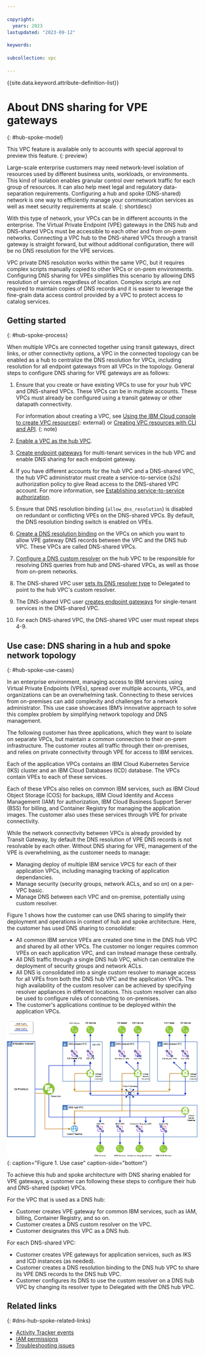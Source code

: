 ```yaml
---

copyright:
  years: 2023
lastupdated: "2023-09-12"

keywords:

subcollection: vpc

---
```


{{site.data.keyword.attribute-definition-list}}

# About DNS sharing for VPE gateways
{: #hub-spoke-model}

This VPC feature is available only to accounts with special approval to preview this feature.
{: preview}

Large-scale enterprise customers may need network-level isolation of resources used by different business units, workloads, or environments. This kind of isolation enables granular control over network traffic for each group of resources. It can also help meet legal and regulatory data-separation requirements. Configuring a hub and spoke (DNS-shared) network is one way to efficiently manage your communication services as well as meet security requirements at scale.
{: shortdesc}

With this type of network, your VPCs can be in different accounts in the enterprise. The Virtual Private Endpoint (VPE) gateways in the DNS hub and DNS-shared VPCs must be accessible to each other and from on-prem networks. Connecting a VPC hub to the DNS-shared VPCs through a transit gateway is straight forward, but without additional configuration, there will be no DNS resolution for the VPE services.

VPC private DNS resolution works within the same VPC, but it requires complex scripts manually copied to other VPCs or on-prem environments. Configuring DNS sharing for VPEs simplifies this scenario by allowing DNS resolution of services regardless of location. Complex scripts are not required to maintain copies of DNS records and it is easier to leverage the fine-grain data access control provided by a VPC to protect access to catalog services.

## Getting started
{: #hub-spoke-process}

When multiple VPCs are connected together using transit gateways, direct links, or other connectivity options, a VPC in the connected topology can be enabled as a hub to centralize the DNS resolution for VPCs, including resolution for all endpoint gateways from all VPCs in the topology. General steps to configure DNS sharing for VPE gateways are as follows:

1. Ensure that you create or have existing VPCs to use for your hub VPC and DNS-shared VPCs. These VPCs can be in multiple accounts. These VPCs must already be configured using a transit gateway or other datapath connectivity.

   For information about creating a VPC, see [Using the IBM Cloud console to create VPC resources](/docs/vpc?topic=vpc-creating-a-vpc-using-the-ibm-cloud-console){: external} or [Creating VPC resources with CLI and API](/docs/vpc?topic=vpc-creating-vpc-resources-with-cli-and-api&interface=api).
{: note}

1. [Enable a VPC as the hub VPC](/docs/vpc?topic=vpc-hub-spoke-configure-hub).
1. [Create endpoint gateways](/docs/vpc?topic=vpc-ordering-endpoint-gateway) for multi-tenant services in the hub VPC and enable DNS sharing for each endpoint gateway.
1. If you have different accounts for the hub VPC and a DNS-shared VPC, the hub VPC administrator must create a service-to-service (s2s) authorization policy to give Read access to the DNS-shared VPC account. For more information, see [Establishing service-to-service authorization](/docs/vpc?topic=vpc-hub-spoke-s2s-auth&interface=api).
1. Ensure that DNS resolution binding (`allow_dns_resolution`) is disabled on redundant or conflicting VPEs on the DNS-shared VPCs. By default, the DNS resolution binding switch is enabled on VPEs.
1. [Create a DNS resolution binding](/docs/vpc?topic=vpc-hub-spoke-resolution-bindings&interface=ui) on the VPCs on which you want to allow VPE gateway DNS records between the VPC and the DNS hub VPC. These VPCs are called DNS-shared VPCs.
1. [Configure a DNS custom resolver](/docs/dns-svcs?topic=dns-svcs-ui-create-cr) on the hub VPC to be responsible for resolving DNS queries from hub and DNS-shared VPCs, as well as those from on-prem networks.
1. The DNS-shared VPC user [sets its DNS resolver type](/docs/vpc?topic=vpc-hub-spoke-configure-dns-resolver&interface=ui) to Delegated to point to the hub VPC's custom resolver.
1. The DNS-shared VPC user [creates endpoint gateways](/docs/vpc?topic=vpc-ordering-endpoint-gateway) for single-tenant services in the DNS-shared VPC.
1. For each DNS-shared VPC, the DNS-shared VPC user must repeat steps 4-9.

## Use case: DNS sharing in a hub and spoke network topology
{: #hub-spoke-use-cases}

In an enterprise environment, managing access to IBM services using Virtual Private Endpoints (VPEs), spread over multiple accounts, VPCs, and organizations can be an overwhelming task. Connecting to these services from on-premises can add complexity and challenges for a network administrator. This use case showcases IBM’s innovative approach to solve this complex problem by simplifying network topology and DNS management.

The following customer has three applications, which they want to isolate on separate VPCs, but maintain a common connection to their on-prem infrastructure. The customer routes all traffic through their on-premises, and relies on private connectivity through VPE for access to IBM services.

Each of the application VPCs contains an IBM Cloud Kubernetes Service (IKS) cluster and an IBM Cloud Databases (ICD) database. The VPCs contain VPEs to each of these services.

Each of these VPCs also relies on common IBM services, such as IBM Cloud Object Storage (COS) for backups, IBM Cloud Identity and Access Management (IAM) for authorization, IBM Cloud Business Support Server (BSS) for billing, and Container Registry for managing the application images. The customer also uses these services through VPE for private connectivity.

While the network connectivity between VPCs is already provided by Transit Gateway, by default the DNS resolution of VPE DNS records is not resolvable by each other. Without DNS sharing for VPE, management of the VPE is overwhelming, as the customer needs to manage:

* Managing deploy of multiple IBM service VPCS for each of their application VPCs, including managing tracking of application dependancies.
* Manage security (security groups, network ACLs, and so on) on a per-VPC basic.
* Manage DNS between each VPC and on-premise, potentially using custom resolver.

Figure 1 shows how the customer can use DNS sharing to simplify their deployment and operations in context of hub and spoke architecture. Here, the customer has used DNS sharing to consolidate:

- All common IBM service VPEs are created one time in the DNS hub VPC and shared by all other VPCs. The customer no longer requires common VPEs on each application VPC, and can instead manage these centrally.
- All DNS traffic through a single DNS hub VPC, which can centralize the deployment of security groups and network ACLs.
- All DNS is consolidated into a single custom resolver to manage access for all VPEs from both the DNS hub VPC and the application VPCs. The high availability of the custom resolver can be achieved by specifying resolver appliances in different locations. This custom resolver can also be used to configure rules of connecting to on-premises.
- The customer's applications continue to be deployed within the application VPCs.

![hub-spoke-use-case](/images/hub-spoke-use-case1.png){: caption="Figure 1. Use case" caption-side="bottom"}

To achieve this hub and spoke architecture with DNS sharing enabled for VPE gateways, a customer can following these steps to configure their hub and DNS-shared (spoke) VPCs.

For the VPC that is used as a DNS hub:

* Customer creates VPE gateway for common IBM services, such as IAM, billing, Container Registry, and so on.
* Customer creates a DNS custom resolver on the VPC.
* Customer designates this VPC as a DNS hub.

For each DNS-shared VPC:

* Customer creates VPE gateways for application services, such as IKS and ICD instances (as needed).
* Customer creates a DNS resolution binding to the DNS hub VPC to share its VPE DNS records to the DNS hub VPC.
* Customer configures its DNS to use the custom resolver on a DNS hub VPC by changing its resolver type to Delegated with the DNS hub VPC.

## Related links
{: #dns-hub-spoke-related-links}

* [Activity Tracker events](/docs/vpc?topic=vpc-at-events#events-dns-resolution-bindings)
* [IAM permissions](/docs/vpc?topic=vpc-at-events#events-dns-resolution-bindings)
* [Troubleshooting issues](/docs/vpc?topic=vpc-troubleshoot-hub-spoke-1)
